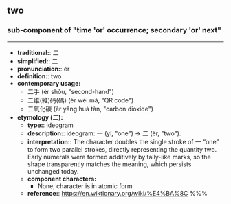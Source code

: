 ## two
### sub-component of "time 'or' occurrence; secondary 'or' next"
---
- **traditional:**: 二
- **simplified:**: 二
- **pronunciation:**: èr
- **definition:**: two
- **contemporary usage:**
  - 二手 (èr shǒu, "second-hand")
  - 二维(維)码(碼) (èr wéi mǎ, "QR code")
  - 二氧化碳 (èr yǎng huà tàn, "carbon dioxide")
- **etymology (二):**
  - **type:**: ideogram
  - **description:**: ideogram: 一 (yī, "one") → 二 (èr, "two").
  - **interpretation:**: The character doubles the single stroke of 一 “one” to form two parallel strokes, directly representing the quantity two. Early numerals were formed additively by tally-like marks, so the shape transparently matches the meaning, which persists unchanged today.
  - **component characters:**
    - None, character is in atomic form
  - **reference:**: https://en.wiktionary.org/wiki/%E4%BA%8C
%%%
